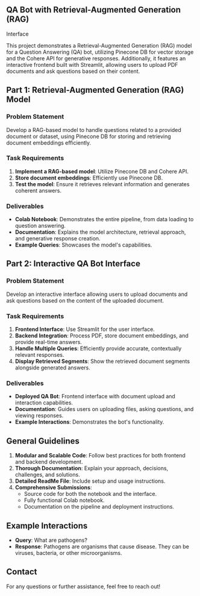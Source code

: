 ## QA Bot with Retrieval-Augmented Generation (RAG)
Interface

This project demonstrates a Retrieval-Augmented Generation (RAG) model for a Question Answering (QA) bot, utilizing Pinecone DB for vector storage and the Cohere API for generative responses. Additionally, it features an interactive frontend built with Streamlit, allowing users to upload PDF documents and ask questions based on their content.

## Part 1: Retrieval-Augmented Generation (RAG) Model

### Problem Statement
Develop a RAG-based model to handle questions related to a provided document or dataset, using Pinecone DB for storing and retrieving document embeddings efficiently.

### Task Requirements
1. **Implement a RAG-based model**: Utilize Pinecone DB and Cohere API.
2. **Store document embeddings**: Efficiently use Pinecone DB.
3. **Test the model**: Ensure it retrieves relevant information and generates coherent answers.

### Deliverables
- **Colab Notebook**: Demonstrates the entire pipeline, from data loading to question answering.
- **Documentation**: Explains the model architecture, retrieval approach, and generative response creation.
- **Example Queries**: Showcases the model's capabilities.

## Part 2: Interactive QA Bot Interface

### Problem Statement
Develop an interactive interface allowing users to upload documents and ask questions based on the content of the uploaded document.

### Task Requirements
1. **Frontend Interface**: Use Streamlit for the user interface.
2. **Backend Integration**: Process PDF, store document embeddings, and provide real-time answers.
3. **Handle Multiple Queries**: Efficiently provide accurate, contextually relevant responses.
4. **Display Retrieved Segments**: Show the retrieved document segments alongside generated answers.

### Deliverables
- **Deployed QA Bot**: Frontend interface with document upload and interaction capabilities.
- **Documentation**: Guides users on uploading files, asking questions, and viewing responses.
- **Example Interactions**: Demonstrates the bot's functionality.

## General Guidelines
1. **Modular and Scalable Code**: Follow best practices for both frontend and backend development.
2. **Thorough Documentation**: Explain your approach, decisions, challenges, and solutions.
3. **Detailed ReadMe File**: Include setup and usage instructions.
4. **Comprehensive Submissions**:
    - Source code for both the notebook and the interface.
    - Fully functional Colab notebook.
    - Documentation on the pipeline and deployment instructions.

## Example Interactions
- **Query**: What are pathogens?
- **Response**: Pathogens are organisms that cause disease. They can be viruses, bacteria, or other microorganisms.

## Contact
For any questions or further assistance, feel free to reach out!
